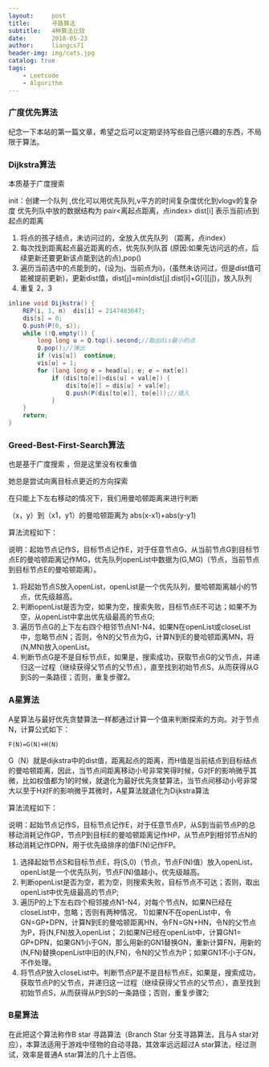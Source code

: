```yaml
---
layout:     post
title:      寻路算法
subtitle:   4种算法比较
date:       2018-05-23
author:     liangcs71
header-img: img/cats.jpg
catalog: true
tags:
    - Leetcode
    - Algorithm
---
```



### 广度优先算法

纪念一下本站的第一篇文章，希望之后可以定期坚持写些自己感兴趣的东西，不局限于算法。

### Dijkstra算法

本质基于广度搜索

init：创建一个队列 ,优化可以用优先队列,v平方的时间复杂度优化到vlogv的复杂度
优先列队中放的数据结构为  pair<离起点距离，点index>
dist[i] 表示当前i点到起点的距离
1. 将点的孩子结点，未访问过的，全放入优先队列 （距离，点index）
2. 每次找到距离起点最近距离的点，优先队列队首  (原因:如果先访问远的点，后续更新还要更新该点能到达的点),pop()
3. 遍历当前选中的点能到的，(设为j，当前点为i)，(虽然未访问过，但是dist值可能被提前更新)，更新dist值，dist[j]=min(dist[j].dist[i]+G[i][j])，放入队列
4. 重复 2，3

```java
inline void Dijkstra() {
	REP(i, 1, n)  dis[i] = 2147483647;
	dis[s] = 0;
	Q.push(P(0, s));
	while (!Q.empty()) {
		long long u = Q.top().second;//取出dis最小的点
		Q.pop();//弹出
		if (vis[u])  continue;
		vis[u] = 1;
		for (long long e = head[u]; e; e = nxt[e])
			if (dis[to[e]]>dis[u] + val[e]) {
				dis[to[e]] = dis[u] + val[e];
				Q.push(P(dis[to[e]], to[e]));//插入
			}
	}
	return;
}
```

### Greed-Best-First-Search算法

也是基于广度搜索 ，但是这里没有权重值

她总是尝试向离目标点更近的方向探索

在只能上下左右移动的情况下，我们用曼哈顿距离来进行判断

（x，y）到（x1，y1）的曼哈顿距离为  abs(x-x1)+abs(y-y1)

算法流程如下：

说明：起始节点记作S，目标节点记作E，对于任意节点G，从当前节点G到目标节点E的曼哈顿距离记作MG，优先队列openList中数据为(G,MG)（节点，当前节点到目标节点E的曼哈顿距离）。
1. 将起始节点S放入openList，openList是一个优先队列，曼哈顿距离越小的节点，优先级越高。
2. 判断openList是否为空，如果为空，搜索失败，目标节点E不可达；如果不为空，从openList中拿出优先级最高的节点G;
3. 遍历节点G的上下左右四个相邻节点N1-N4，如果N在openList或closeList中，忽略节点N；否则，令N的父节点为G，计算N到E的曼哈顿距离MN，将(N,MN)放入openList。
4. 判断节点G是不是目标节点E，如果是，搜索成功，获取节点G的父节点，并递归这一过程（继续获得父节点的父节点），直至找到初始节点S，从而获得从G到S的一条路径；否则，重复步骤2。


### A星算法

A星算法与最好优先贪婪算法一样都通过计算一个值来判断探索的方向。对于节点N，计算公式如下：

```
F(N)=G(N)+H(N)
```
G（N）就是dijkstra中的dist值，距离起点的距离，而H值是当前结点到目标结点的曼哈顿距离，因此，当节点间距离移动小号非常笑得时候，G对F的影响微乎其微，比如权值都为1的时候，就退化为最好优先贪婪算法，当节点间移动小号非常大以至于H对F的影响微乎其微时，A星算法就退化为Dijkstra算法

算法流程如下：

说明：起始节点记作S，目标节点记作E，对于任意节点P，从S到当前节点P的总移动消耗记作GP，节点P到目标E的曼哈顿距离记作HP，从节点P到相邻节点N的移动消耗记作DPN，用于优先级排序的值F(N)记作FP。

1. 选择起始节点S和目标节点E，将(S,0)（节点，节点F(N)值）放入openList，openList是一个优先队列，节点F(N)值越小，优先级越高。
2. 判断openList是否为空，若为空，则搜索失败，目标节点不可达；否则，取出openList中优先级最高的节点P;
3. 遍历P的上下左右四个相邻接点N1-N4，对每个节点N，如果N已经在closeList中，忽略；否则有两种情况，
   1)如果N不在openList中，令GN=GP+DPN，计算N到E的曼哈顿距离HN，令FN=GN+HN，令N的父节点为P，将(N,FN)放入openList；
   2)如果N已经在openList中，计算GN1= GP+DPN，如果GN1小于GN，那么用新的GN1替换GN，重新计算FN，用新的(N,FN)替换openList中旧的(N,FN)，令N的父节点为P；如果GN1不小于GN，不作处理。
4. 将节点P放入closeList中。判断节点P是不是目标节点E，如果是，搜索成功，获取节点P的父节点，并递归这一过程（继续获得父节点的父节点），直至找到初始节点S，从而获得从P到S的一条路径；否则，重复步骤2;

### B星算法

在此把这个算法称作B star 寻路算法（Branch Star 分支寻路算法，且与A star对应），本算法适用于游戏中怪物的自动寻路，其效率远远超过A star算法，经过测试，效率是普通A star算法的几十上百倍。 